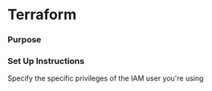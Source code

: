 # Terraform

### Purpose


### Set Up Instructions


Specify the specific privileges of the IAM user you're using